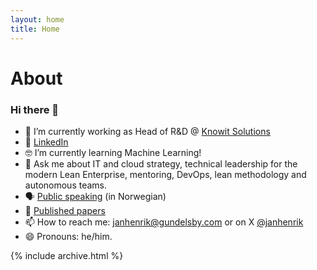```yaml
---
layout: home
title: Home
---
```


# About

### Hi there 👋

- 🔭 I’m currently working as Head of R&D @ [Knowit Solutions](https://github.com/knowit) 
- 💼 [LinkedIn](https://www.linkedin.com/in/janhenrikgundelsby/)
- 🤓 I’m currently learning Machine Learning!
- 💬 Ask me about IT and cloud strategy, technical leadership for the modern Lean Enterprise, mentoring, DevOps, lean methodology and autonomous teams. 
- 🗣 [Public speaking](/foredrag) (in Norwegian)
- 🔬 [Published papers](/papers) 
- 📫 How to reach me: [janhenrik@gundelsby.com](mailto:janhenrik@gundelsby.com) or on X [@janhenrik](https://x.com/janhenrik)
- 😄 Pronouns: he/him.

{% include archive.html %}
